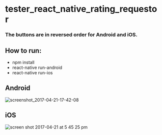 # tester_react_native_rating_requestor

### The buttons are in reversed order for Android and iOS.

## How to run:
* npm install
* react-native run-android
* react-native run-ios

## Android
![screenshot_2017-04-21-17-42-08](https://cloud.githubusercontent.com/assets/7017516/25299979/a8999842-26ba-11e7-9d9a-a999deab9e64.png)

## iOS
![screen shot 2017-04-21 at 5 45 25 pm](https://cloud.githubusercontent.com/assets/7017516/25299978/a63472f2-26ba-11e7-9c39-dfcc4bfab1a2.png)
